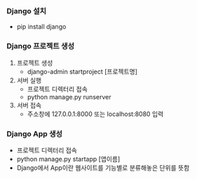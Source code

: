 ### Django 설치

- pip install django



### Django 프로젝트 생성

1. 프로젝트 생성
   - django-admin startproject [프로젝트명]
2. 서버 실행
   - 프로젝트 디렉터리 접속
   - python manage.py runserver
3. 서버 접속
   - 주소창에 127.0.0.1:8000 또는 localhost:8080 입력



### Django App 생성

- 프로젝트 디렉터리 접속
- python manage.py startapp [앱이름]
- Django에서 App이란 웹사이트를 기능별로 분류해놓은 단위를 뜻함